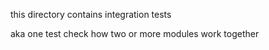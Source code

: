 this directory contains integration tests

aka one test check how two or more modules work 
together